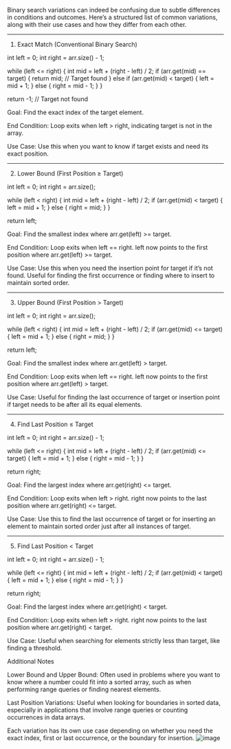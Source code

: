 Binary search variations can indeed be confusing due to subtle differences in conditions and outcomes. Here’s a structured list of common variations, along with their use cases and how they differ from each other.


---

1. Exact Match (Conventional Binary Search)

int left = 0;
int right = arr.size() - 1;

while (left <= right) {
    int mid = left + (right - left) / 2;
    if (arr.get(mid) == target) {
        return mid; // Target found
    } else if (arr.get(mid) < target) {
        left = mid + 1;
    } else {
        right = mid - 1;
    }
}

return -1; // Target not found

Goal: Find the exact index of the target element.

End Condition: Loop exits when left > right, indicating target is not in the array.

Use Case: Use this when you want to know if target exists and need its exact position.



---

2. Lower Bound (First Position ≥ Target)

int left = 0;
int right = arr.size();

while (left < right) {
    int mid = left + (right - left) / 2;
    if (arr.get(mid) < target) {
        left = mid + 1;
    } else {
        right = mid;
    }
}

return left;

Goal: Find the smallest index where arr.get(left) >= target.

End Condition: Loop exits when left == right. left now points to the first position where arr.get(left) >= target.

Use Case: Use this when you need the insertion point for target if it’s not found. Useful for finding the first occurrence or finding where to insert to maintain sorted order.



---

3. Upper Bound (First Position > Target)

int left = 0;
int right = arr.size();

while (left < right) {
    int mid = left + (right - left) / 2;
    if (arr.get(mid) <= target) {
        left = mid + 1;
    } else {
        right = mid;
    }
}

return left;

Goal: Find the smallest index where arr.get(left) > target.

End Condition: Loop exits when left == right. left now points to the first position where arr.get(left) > target.

Use Case: Useful for finding the last occurrence of target or insertion point if target needs to be after all its equal elements.



---

4. Find Last Position ≤ Target

int left = 0;
int right = arr.size() - 1;

while (left <= right) {
    int mid = left + (right - left) / 2;
    if (arr.get(mid) <= target) {
        left = mid + 1;
    } else {
        right = mid - 1;
    }
}

return right;

Goal: Find the largest index where arr.get(right) <= target.

End Condition: Loop exits when left > right. right now points to the last position where arr.get(right) <= target.

Use Case: Use this to find the last occurrence of target or for inserting an element to maintain sorted order just after all instances of target.



---

5. Find Last Position < Target

int left = 0;
int right = arr.size() - 1;

while (left <= right) {
    int mid = left + (right - left) / 2;
    if (arr.get(mid) < target) {
        left = mid + 1;
    } else {
        right = mid - 1;
    }
}

return right;

Goal: Find the largest index where arr.get(right) < target.

End Condition: Loop exits when left > right. right now points to the last position where arr.get(right) < target.

Use Case: Useful when searching for elements strictly less than target, like finding a threshold.



Additional Notes

Lower Bound and Upper Bound: Often used in problems where you want to know where a number could fit into a sorted array, such as when performing range queries or finding nearest elements.

Last Position Variations: Useful when looking for boundaries in sorted data, especially in applications that involve range queries or counting occurrences in data arrays.


Each variation has its own use case depending on whether you need the exact index, first or last occurrence, or the boundary for insertion.
![image](https://github.com/user-attachments/assets/e3297b9e-9400-48d9-aa96-c02f9fa342f5)
